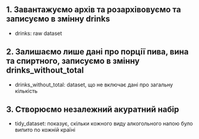 ## 1. Завантажуємо архів та розархівовуємо та записуємо в змінну drinks
* drinks: raw dataset

## 2. Залишаємо лише дані про порції пива, вина та спиртного, записуємо в змінну drinks_without_total
* drinks_without_total: dataset, що не включає дані про загальну кількість

## 3. Створюємо незалежний акуратний набір
* tidy_dataset: показує, скільки кожного виду алкогольного напою було випито по кожній країні